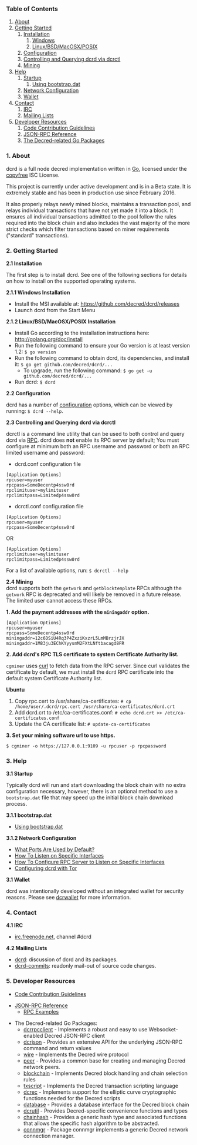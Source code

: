 ### Table of Contents
1. [About](#About)
2. [Getting Started](#GettingStarted)
    1. [Installation](#Installation)
        1. [Windows](#WindowsInstallation)
        2. [Linux/BSD/MacOSX/POSIX](#PosixInstallation)
    2. [Configuration](#Configuration)
    3. [Controlling and Querying dcrd via dcrctl](#DcrctlConfig)
    4. [Mining](#Mining)
3. [Help](#Help)
    1. [Startup](#Startup)
        1. [Using bootstrap.dat](#BootstrapDat)
    2. [Network Configuration](#NetworkConfig)
    3. [Wallet](#Wallet)
4. [Contact](#Contact)
    1. [IRC](#ContactIRC)
    2. [Mailing Lists](#MailingLists)
5. [Developer Resources](#DeveloperResources)
    1. [Code Contribution Guidelines](#ContributionGuidelines)
    2. [JSON-RPC Reference](#JSONRPCReference)
    3. [The Decred-related Go Packages](#GoPackages)

<a name="About" />

### 1. About
dcrd is a full node decred implementation written in [Go](http://golang.org),
licensed under the [copyfree](http://www.copyfree.org) ISC License.

This project is currently under active development and is in a Beta state. It is
extremely stable and has been in production use since February 2016.

It also properly relays newly mined blocks, maintains a transaction pool, and
relays individual transactions that have not yet made it into a block. It
ensures all individual transactions admitted to the pool follow the rules
required into the block chain and also includes the vast majority of the more
strict checks which filter transactions based on miner requirements ("standard"
transactions).

<a name="GettingStarted" />

### 2. Getting Started

<a name="Installation" />

**2.1 Installation**<br />

The first step is to install dcrd.  See one of the following sections for
details on how to install on the supported operating systems.

<a name="WindowsInstallation" />

**2.1.1 Windows Installation**<br />

* Install the MSI available at: https://github.com/decred/dcrd/releases
* Launch dcrd from the Start Menu

<a name="PosixInstallation" />

**2.1.2 Linux/BSD/MacOSX/POSIX Installation**<br />

* Install Go according to the installation instructions here: http://golang.org/doc/install
* Run the following command to ensure your Go version is at least version 1.2: `$ go version`
* Run the following command to obtain dcrd, its dependencies, and install it: `$ go get github.com/decred/dcrd/...`<br />
  * To upgrade, run the following command: `$ go get -u github.com/decred/dcrd/...`
* Run dcrd: `$ dcrd`

<a name="Configuration" />

**2.2 Configuration**<br />

dcrd has a number of [configuration](http://godoc.org/github.com/decred/dcrd)
options, which can be viewed by running: `$ dcrd --help`.

<a name="DcrctlConfig" />

**2.3 Controlling and Querying dcrd via dcrctl**<br />

dcrctl is a command line utility that can be used to both control and query dcrd
via [RPC](http://www.wikipedia.org/wiki/Remote_procedure_call).  dcrd does
**not** enable its RPC server by default;  You must configure at minimum both an
RPC username and password or both an RPC limited username and password:

* dcrd.conf configuration file
```
[Application Options]
rpcuser=myuser
rpcpass=SomeDecentp4ssw0rd
rpclimituser=mylimituser
rpclimitpass=Limitedp4ssw0rd
```
* dcrctl.conf configuration file
```
[Application Options]
rpcuser=myuser
rpcpass=SomeDecentp4ssw0rd
```
OR
```
[Application Options]
rpclimituser=mylimituser
rpclimitpass=Limitedp4ssw0rd
```
For a list of available options, run: `$ dcrctl --help`

<a name="Mining" />

**2.4 Mining**<br />
dcrd supports both the `getwork` and `getblocktemplate` RPCs although the
`getwork` RPC is deprecated and will likely be removed in a future release.
The limited user cannot access these RPCs.<br />

**1. Add the payment addresses with the `miningaddr` option.**<br />

```
[Application Options]
rpcuser=myuser
rpcpass=SomeDecentp4ssw0rd
miningaddr=12c6DSiU4Rq3P4ZxziKxzrL5LmMBrzjrJX
miningaddr=1M83ju3EChKYyysmM2FXtLNftbacagd8FR
```

**2. Add dcrd's RPC TLS certificate to system Certificate Authority list.**<br />

`cgminer` uses [curl](http://curl.haxx.se/) to fetch data from the RPC server.
Since curl validates the certificate by default, we must install the `dcrd` RPC
certificate into the default system Certificate Authority list.

**Ubuntu**<br />

1. Copy rpc.cert to /usr/share/ca-certificates: `# cp /home/user/.dcrd/rpc.cert /usr/share/ca-certificates/dcrd.crt`<br />
2. Add dcrd.crt to /etc/ca-certificates.conf: `# echo dcrd.crt >> /etc/ca-certificates.conf`<br />
3. Update the CA certificate list: `# update-ca-certificates`<br />

**3. Set your mining software url to use https.**<br />

`$ cgminer -o https://127.0.0.1:9109 -u rpcuser -p rpcpassword`

<a name="Help" />

### 3. Help

<a name="Startup" />

**3.1 Startup**<br />

Typically dcrd will run and start downloading the block chain with no extra
configuration necessary, however, there is an optional method to use a
`bootstrap.dat` file that may speed up the initial block chain download process.

<a name="BootstrapDat" />

**3.1.1 bootstrap.dat**<br />
* [Using bootstrap.dat](https://github.com/decred/dcrd/tree/master/docs/using_bootstrap_dat.md)

<a name="NetworkConfig" />

**3.1.2 Network Configuration**<br />
* [What Ports Are Used by Default?](https://github.com/decred/dcrd/tree/master/docs/default_ports.md)
* [How To Listen on Specific Interfaces](https://github.com/decred/dcrd/tree/master/docs/configure_peer_server_listen_interfaces.md)
* [How To Configure RPC Server to Listen on Specific Interfaces](https://github.com/decred/dcrd/tree/master/docs/configure_rpc_server_listen_interfaces.md)
* [Configuring dcrd with Tor](https://github.com/decred/dcrd/tree/master/docs/configuring_tor.md)

<a name="Wallet" />

**3.1 Wallet**<br />

dcrd was intentionally developed without an integrated wallet for security
reasons.  Please see [dcrwallet](https://github.com/decred/dcrwallet) for more
information.

<a name="Contact" />

### 4. Contact

<a name="ContactIRC" />

**4.1 IRC**<br />
* [irc.freenode.net](irc://irc.freenode.net), channel #dcrd

<a name="MailingLists" />

**4.2 Mailing Lists**<br />
* <a href="mailto:dcrd+subscribe@opensource.conformal.com">dcrd</a>: discussion
  of dcrd and its packages.
* <a href="mailto:dcrd-commits+subscribe@opensource.conformal.com">dcrd-commits</a>:
  readonly mail-out of source code changes.

<a name="DeveloperResources" />

### 5. Developer Resources

<a name="ContributionGuidelines" />

* [Code Contribution Guidelines](https://github.com/decred/dcrd/tree/master/docs/code_contribution_guidelines.md)
<a name="JSONRPCReference" />

* [JSON-RPC Reference](https://github.com/decred/dcrd/tree/master/docs/json_rpc_api.md)
    * [RPC Examples](https://github.com/decred/dcrd/tree/master/docs/json_rpc_api.md#ExampleCode)
<a name="GoPackages" />

* The Decred-related Go Packages:
    * [dcrrpcclient](https://github.com/decred/dcrrpcclient) - Implements a
	  robust and easy to use Websocket-enabled Decred JSON-RPC client
    * [dcrjson](https://github.com/decred/dcrjson) - Provides an extensive API
	  for the underlying JSON-RPC command and return values
    * [wire](https://github.com/decred/dcrd/tree/master/wire) - Implements the
	  Decred wire protocol
    * [peer](https://github.com/decred/dcrd/tree/master/peer) -
	  Provides a common base for creating and managing Decred network peers.
    * [blockchain](https://github.com/decred/dcrd/tree/master/blockchain) -
	  Implements Decred block handling and chain selection rules
    * [txscript](https://github.com/decred/dcrd/tree/master/txscript) -
	  Implements the Decred transaction scripting language
    * [dcrec](https://github.com/decred/dcrd/tree/master/dcrec) - Implements
	  support for the elliptic curve cryptographic functions needed for the
	  Decred scripts
    * [database](https://github.com/decred/dcrd/tree/master/database) -
	  Provides a database interface for the Decred block chain
    * [dcrutil](https://github.com/decred/dcrd/tree/master/dcrutil) - Provides Decred-specific
	  convenience functions and types
    * [chainhash](https://github.com/decred/dcrd/tree/master/chaincfg/chainhash) -
	  Provides a generic hash type and associated functions that allows the
	  specific hash algorithm to be abstracted.
    * [connmgr](https://github.com/decred/dcrd/tree/master/connmgr) -
      Package connmgr implements a generic Decred network connection manager.

